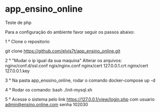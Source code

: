 # app_ensino_online
Teste de php

Para a configuração do ambiente favor seguir os passos abaixo:

1 ° Clone o repositorio

git clone https://github.com/elvis7t/app_ensino_online.git  

2 ° "Mudar o ip igual da sua maquina"  Alterar os arquivos: 
nginx/conf.d/ssl.conf 
ngix/nginx.conf 
nginx/cert 127.0.0.1.crt
nginx/cert 127.0.0.1.key



3 ° Na pasta app_enssino_online, rodar o comando docker-compose up -d

4 ° Rodar os comando: bash ./init-mysql.sh

5 ° Acesse o sistema pelo link https://127.0.0.1/view/login.php com usuario admin@ensino.online.com senha 102030

